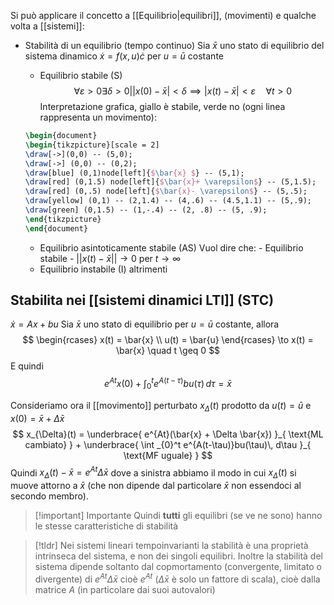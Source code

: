 Si può applicare il concetto a [[Equilibrio|equilibri]], (movimenti) e qualche volta a [[sistemi]]:
 - Stabilità di un equilibrio (tempo continuo)
	 Sia $\bar{x}$ uno stato di equilibrio del sistema dinamico $\dot{x} = f(x,u) \dot{c}$ per $u = \bar{u}$ costante
	 
	- Equilibrio stabile (S)$$\forall \varepsilon > 0 \exists \delta > 0 | \lvert x(0) - \bar{x} \rvert < \delta \implies \lvert x(t) - \bar{x} \rvert < \varepsilon \quad\forall t > 0$$
	  Interpretazione grafica, giallo è stabile, verde no (ogni linea rappresenta un movimento):
	```tikz
	\begin{document}
	\begin{tikzpicture}[scale = 2]
	\draw[->](0,0) -- (5,0);
	\draw[->] (0,0) -- (0,2);
	\draw[blue] (0,1)node[left]{$\bar{x} $} -- (5,1);
	\draw[red] (0,1.5) node[left]{$\bar{x}+ \varepsilon$} -- (5,1.5);
	\draw[red] (0,.5) node[left]{$\bar{x}- \varepsilon$} -- (5,.5); 
	\draw[yellow] (0,1) -- (2,1.4) -- (4,.6) -- (4.5,1.1) -- (5,.9);
	\draw[green] (0,1.5) -- (1,-.4) -- (2, .8) -- (5, .9);
	\end{tikzpicture}
	\end{document}
	```
	- Equilibrio asintoticamente stabile (AS)
	  Vuol dire che:
		  - Equilibrio stabile
		  -  $\lvert \lvert x(t) - \bar{x} \rvert \rvert \to 0$ per $t \to \infty$
	-  Equilibrio  instabile (I) altrimenti



## Stabilita nei [[sistemi dinamici LTI]] (STC)
$\dot{x} = Ax + bu$
Sia $\bar{x}$ uno stato di equilibrio per $u = \bar{u}$ costante, allora
$$
\begin{rcases}
x(t) = \bar{x} \\
u(t) = \bar{u}
\end{rcases} \to x(t) = \bar{x} \quad t \geq 0
$$
E quindi
$$
e^{At} x(0) + \int_{0}^t e^{A(t-\tau)} bu(\tau) \, d\tau = \bar{x} 
$$

Consideriamo ora il [[movimento]] perturbato $x_{\Delta}(t)$ prodotto da $u(t) =\bar{u}$ e $x(0) = \bar{x} + \Delta \bar{x}$
$$
x_{\Delta}(t) = \underbrace{ e^{At}(\bar{x} + \Delta \bar{x}) }_{ \text{ML cambiato} } + \underbrace{ \int _{0}^t e^{A(t-\tau)}bu(\tau)\, d\tau }_{ \text{MF uguale} }
$$
Quindi $x_{\Delta}(t) - \bar{x} = e^{At} \Delta \bar{x}$ dove a sinistra abbiamo il modo in cui $x_{\Delta}(t)$ si muove attorno a $\bar{x}$ (che non dipende dal particolare $\bar{x}$ non essendoci al secondo membro).

>[!important] Importante
>Quindi **tutti** gli equilibri (se ve ne sono) hanno le stesse  caratteristiche di stabilità


>[!tldr]
>Nei sistemi lineari tempoinvarianti la stabilità è una proprietà intrinseca del sistema, e non dei singoli equilibri.
>Inoltre la stabilità del sistema dipende soltanto dal copmortamento (convergente, limitato o divergente) di $e^{At}\Delta \bar{x}$ cioè $e^{At}$ ($\Delta \bar{x}$ è solo un fattore di scala), cioè dalla matrice $A$ (in particolare dai suoi autovalori)